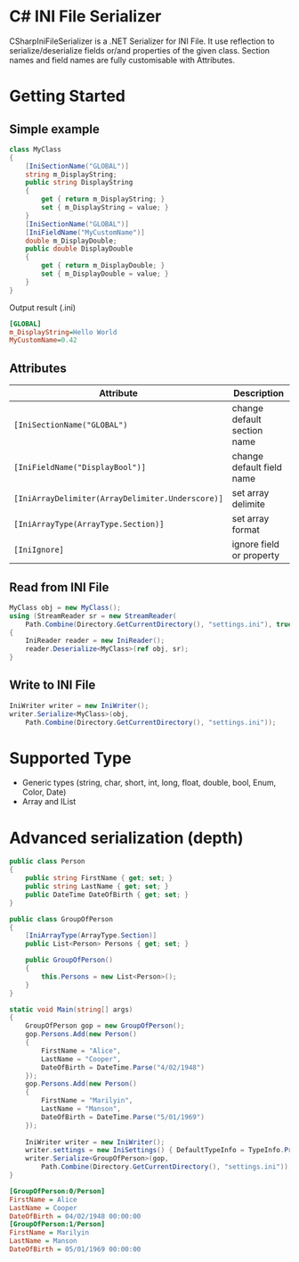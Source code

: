 # C# INI File Serializer
CSharpIniFileSerializer is a .NET Serializer for INI File. It use reflection to serialize/deserialize fields or/and properties of the given class.
Section names and field names are fully customisable with Attributes.
# Getting Started
## Simple example
```csharp
class MyClass
{
	[IniSectionName("GLOBAL")]
	string m_DisplayString;
	public string DisplayString
	{
		get { return m_DisplayString; }
		set { m_DisplayString = value; }
	}
	[IniSectionName("GLOBAL")]
	[IniFieldName("MyCustomName")]
	double m_DisplayDouble;
	public double DisplayDouble
	{
		get { return m_DisplayDouble; }
		set { m_DisplayDouble = value; }
	}
}
```
Output result (.ini)
``` ini
[GLOBAL]
m_DisplayString=Hello World
MyCustomName=0.42
```
## Attributes
| Attribute        						| Description   		|
| -------------------------------------------------------------	| -----------------------------	|
| ``` [IniSectionName("GLOBAL") ```				| change default section name	|
| ``` [IniFieldName("DisplayBool")] ```				| change default field name	|
| ``` [IniArrayDelimiter(ArrayDelimiter.Underscore)] ```	| set array delimite		|
| ``` [IniArrayType(ArrayType.Section)] ```			| set array format      	|
| ``` [IniIgnore] ```						| ignore field or property	|

## Read from INI File
```csharp
MyClass obj = new MyClass();
using (StreamReader sr = new StreamReader(
	Path.Combine(Directory.GetCurrentDirectory(), "settings.ini"), true))
{
	IniReader reader = new IniReader();
	reader.Deserialize<MyClass>(ref obj, sr);
}
```
## Write to INI File
```csharp
IniWriter writer = new IniWriter();
writer.Serialize<MyClass>(obj, 
	Path.Combine(Directory.GetCurrentDirectory(), "settings.ini"));
```
# Supported Type
- Generic types (string, char, short, int, long, float, double, bool, Enum, Color, Date)
- Array and IList

# Advanced serialization (depth)
```csharp
public class Person
{
    public string FirstName { get; set; }
    public string LastName { get; set; }
    public DateTime DateOfBirth { get; set; }
}

public class GroupOfPerson
{
    [IniArrayType(ArrayType.Section)]
    public List<Person> Persons { get; set; }

    public GroupOfPerson()
    {
        this.Persons = new List<Person>();
    }
}

static void Main(string[] args)
{
	GroupOfPerson gop = new GroupOfPerson();
	gop.Persons.Add(new Person() 
	{ 
		FirstName = "Alice", 
		LastName = "Cooper", 
		DateOfBirth = DateTime.Parse("4/02/1948") 
	});
	gop.Persons.Add(new Person() 
	{ 
		FirstName = "Marilyin", 
		LastName = "Manson", 
		DateOfBirth = DateTime.Parse("5/01/1969") 
	});
	
	IniWriter writer = new IniWriter();
	writer.settings = new IniSettings() { DefaultTypeInfo = TypeInfo.Properties };
	writer.Serialize<GroupOfPerson>(gop, 
		Path.Combine(Directory.GetCurrentDirectory(), "settings.ini"));
}
```
``` ini
[GroupOfPerson:0/Person]
FirstName = Alice
LastName = Cooper
DateOfBirth = 04/02/1948 00:00:00
[GroupOfPerson:1/Person]
FirstName = Marilyin
LastName = Manson
DateOfBirth = 05/01/1969 00:00:00
```
